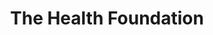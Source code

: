 ---
title: The Health Foundation
link: http://www.health.org.uk/
logo: the_health_foundation.gif

# Events sponsored denoted by `<hackday>` and sponsorship amount/resource
events:
  02-liverpool: "Patient involvement in patient safety prize"
  03-oxford:    "£500 knowledge management in diabetes"
---